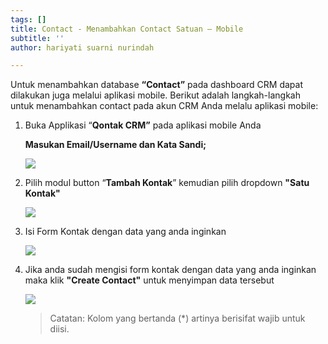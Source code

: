 ```yaml
---
tags: []
title: Contact - Menambahkan Contact Satuan – Mobile
subtitle: ''
author: hariyati suarni nurindah

---
```

Untuk menambahkan database **“Contact”** pada dashboard CRM dapat dilakukan juga melalui aplikasi mobile. Berikut adalah langkah-langkah untuk menambahkan contact pada akun CRM Anda melalu aplikasi mobile:

1. Buka Applikasi “**Qontak CRM”** pada aplikasi mobile Anda

   **Masukan Email/Username dan Kata Sandi;**

   ![](/uploads/tambahkontak4.jpeg)
2. Pilih modul button “**Tambah Kontak**” kemudian pilih dropdown **"Satu Kontak"**

   ![](/uploads/tambahkontak3.jpeg)
3. Isi Form Kontak dengan data yang anda inginkan

   ![](/uploads/tambahkontak2.jpeg)
4. Jika anda sudah mengisi form kontak dengan data yang anda inginkan maka klik **"Create Contact"** untuk menyimpan data tersebut

   ![](/uploads/tambahkontak1.jpeg)

   > Catatan: Kolom yang bertanda (*) artinya berisifat wajib untuk diisi.